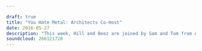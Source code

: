 ```yaml
---

draft: true
title: "You Hate Metal: Architects Co-Host"
date: 2016-05-27
description: "This week, Hill and Beez are joined by Sam and Tom from Architects to talk about their new album, All Our Gods Have Abandoned Us, discuss on stage selfies, the importance of image in rock music and answer your awesome questions. We also review their new album and the new EP from Grove Street Families and we wrap things up with an Album Club on Funeral For A Friend's 'Casually Dressed...'. Oh and of course we asked them if they'd w*nk off Ozzy Osbourne for £100,00. Obvs."
soundcloud: 266121720
---
```

